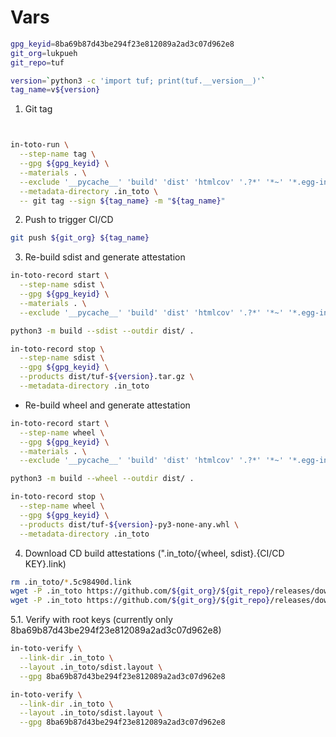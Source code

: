 
# Vars
```bash
gpg_keyid=8ba69b87d43be294f23e812089a2ad3c07d962e8
git_org=lukpueh
git_repo=tuf

version=`python3 -c 'import tuf; print(tuf.__version__)'`
tag_name=v${version}

```

1. Git tag
```bash


in-toto-run \
  --step-name tag \
  --gpg ${gpg_keyid} \
  --materials . \
  --exclude '__pycache__' 'build' 'dist' 'htmlcov' '.?*' '*~' '*.egg-info' '*.pyc' \
  --metadata-directory .in_toto \
  -- git tag --sign ${tag_name} -m "${tag_name}"

```

2. Push to trigger CI/CD
```bash
git push ${git_org} ${tag_name}
````

3. Re-build sdist and generate attestation
```bash
in-toto-record start \
  --step-name sdist \
  --gpg ${gpg_keyid} \
  --materials . \
  --exclude '__pycache__' 'build' 'dist' 'htmlcov' '.?*' '*~' '*.egg-info' '*.pyc'

python3 -m build --sdist --outdir dist/ .

in-toto-record stop \
  --step-name sdist \
  --gpg ${gpg_keyid} \
  --products dist/tuf-${version}.tar.gz \
  --metadata-directory .in_toto
```

* Re-build wheel and generate attestation

```bash
in-toto-record start \
  --step-name wheel \
  --gpg ${gpg_keyid} \
  --materials . \
  --exclude '__pycache__' 'build' 'dist' 'htmlcov' '.?*' '*~' '*.egg-info' '*.pyc'

python3 -m build --wheel --outdir dist/ .

in-toto-record stop \
  --step-name wheel \
  --gpg ${gpg_keyid} \
  --products dist/tuf-${version}-py3-none-any.whl \
  --metadata-directory .in_toto
```

4. Download CD build attestations (".in_toto/{wheel, sdist}.{CI/CD KEY}.link)
```bash
rm .in_toto/*.5c98490d.link
wget -P .in_toto https://github.com/${git_org}/${git_repo}/releases/download/${tag_name}/wheel.5c98490d.link
wget -P .in_toto https://github.com/${git_org}/${git_repo}/releases/download/${tag_name}/sdist.5c98490d.link
```

5.1. Verify with root keys (currently only 8ba69b87d43be294f23e812089a2ad3c07d962e8)
```bash
in-toto-verify \
  --link-dir .in_toto \
  --layout .in_toto/sdist.layout \
  --gpg 8ba69b87d43be294f23e812089a2ad3c07d962e8

in-toto-verify \
  --link-dir .in_toto \
  --layout .in_toto/sdist.layout \
  --gpg 8ba69b87d43be294f23e812089a2ad3c07d962e8
```
